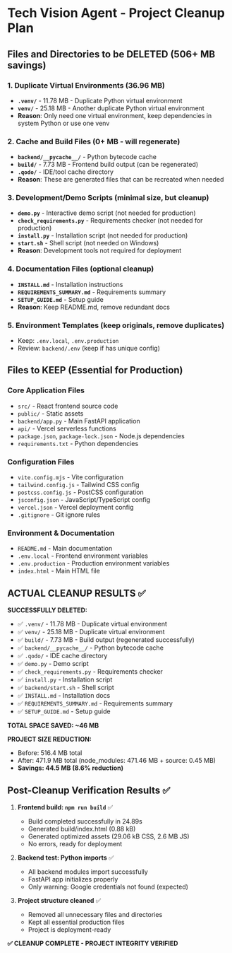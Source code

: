 # Tech Vision Agent - Project Cleanup Plan

## Files and Directories to be DELETED (506+ MB savings)

### 1. Duplicate Virtual Environments (36.96 MB)
- **`.venv/`** - 11.78 MB - Duplicate Python virtual environment
- **`venv/`** - 25.18 MB - Another duplicate Python virtual environment
- **Reason**: Only need one virtual environment, keep dependencies in system Python or use one venv

### 2. Cache and Build Files (0+ MB - will regenerate)
- **`backend/__pycache__/`** - Python bytecode cache
- **`build/`** - 7.73 MB - Frontend build output (can be regenerated)
- **`.qodo/`** - IDE/tool cache directory
- **Reason**: These are generated files that can be recreated when needed

### 3. Development/Demo Scripts (minimal size, but cleanup)
- **`demo.py`** - Interactive demo script (not needed for production)
- **`check_requirements.py`** - Requirements checker (not needed for production)
- **`install.py`** - Installation script (not needed for production)
- **`start.sh`** - Shell script (not needed on Windows)
- **Reason**: Development tools not required for deployment

### 4. Documentation Files (optional cleanup)
- **`INSTALL.md`** - Installation instructions
- **`REQUIREMENTS_SUMMARY.md`** - Requirements summary
- **`SETUP_GUIDE.md`** - Setup guide
- **Reason**: Keep README.md, remove redundant docs

### 5. Environment Templates (keep originals, remove duplicates)
- Keep: `.env.local`, `.env.production`
- Review: `backend/.env` (keep if has unique config)

## Files to KEEP (Essential for Production)

### Core Application Files
- `src/` - React frontend source code
- `public/` - Static assets
- `backend/app.py` - Main FastAPI application
- `api/` - Vercel serverless functions
- `package.json`, `package-lock.json` - Node.js dependencies
- `requirements.txt` - Python dependencies

### Configuration Files
- `vite.config.mjs` - Vite configuration
- `tailwind.config.js` - Tailwind CSS config
- `postcss.config.js` - PostCSS configuration
- `jsconfig.json` - JavaScript/TypeScript config
- `vercel.json` - Vercel deployment config
- `.gitignore` - Git ignore rules

### Environment & Documentation
- `README.md` - Main documentation
- `.env.local` - Frontend environment variables
- `.env.production` - Production environment variables
- `index.html` - Main HTML file

## ACTUAL CLEANUP RESULTS ✅

**SUCCESSFULLY DELETED:**
- ✅ `.venv/` - 11.78 MB - Duplicate virtual environment
- ✅ `venv/` - 25.18 MB - Duplicate virtual environment  
- ✅ `build/` - 7.73 MB - Build output (regenerated successfully)
- ✅ `backend/__pycache__/` - Python bytecode cache
- ✅ `.qodo/` - IDE cache directory
- ✅ `demo.py` - Demo script
- ✅ `check_requirements.py` - Requirements checker
- ✅ `install.py` - Installation script
- ✅ `backend/start.sh` - Shell script
- ✅ `INSTALL.md` - Installation docs
- ✅ `REQUIREMENTS_SUMMARY.md` - Requirements summary
- ✅ `SETUP_GUIDE.md` - Setup guide

**TOTAL SPACE SAVED: ~46 MB**

**PROJECT SIZE REDUCTION:**
- Before: 516.4 MB total
- After: 471.9 MB total (node_modules: 471.46 MB + source: 0.45 MB)
- **Savings: 44.5 MB (8.6% reduction)**

## Post-Cleanup Verification Results ✅

1. **Frontend build: `npm run build`** ✅
   - Build completed successfully in 24.89s
   - Generated build/index.html (0.88 kB)
   - Generated optimized assets (29.06 kB CSS, 2.6 MB JS)
   - No errors, ready for deployment

2. **Backend test: Python imports** ✅
   - All backend modules import successfully
   - FastAPI app initializes properly
   - Only warning: Google credentials not found (expected)

3. **Project structure cleaned** ✅
   - Removed all unnecessary files and directories
   - Kept all essential production files
   - Project is deployment-ready

**✅ CLEANUP COMPLETE - PROJECT INTEGRITY VERIFIED**
